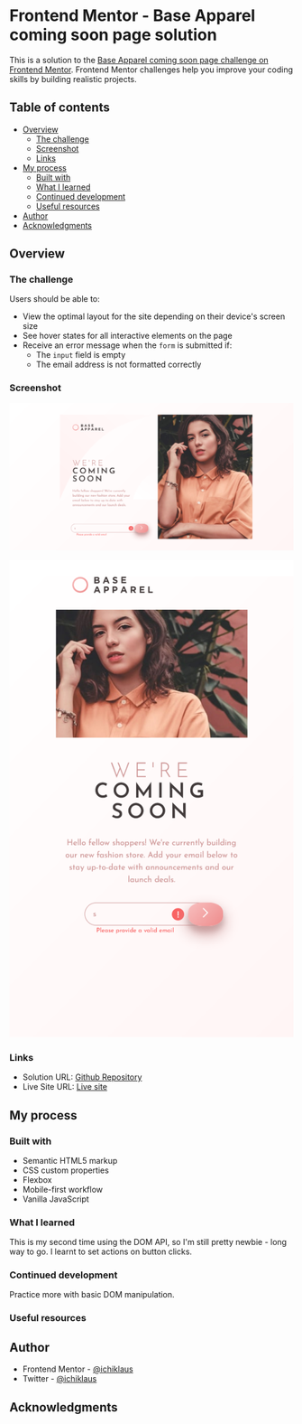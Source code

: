 # Frontend Mentor - Base Apparel coming soon page solution

This is a solution to the [Base Apparel coming soon page challenge on Frontend Mentor](https://www.frontendmentor.io/challenges/base-apparel-coming-soon-page-5d46b47f8db8a7063f9331a0). Frontend Mentor challenges help you improve your coding skills by building realistic projects. 

## Table of contents

- [Overview](#overview)
  - [The challenge](#the-challenge)
  - [Screenshot](#screenshot)
  - [Links](#links)
- [My process](#my-process)
  - [Built with](#built-with)
  - [What I learned](#what-i-learned)
  - [Continued development](#continued-development)
  - [Useful resources](#useful-resources)
- [Author](#author)
- [Acknowledgments](#acknowledgments)

## Overview

### The challenge

Users should be able to:

- View the optimal layout for the site depending on their device's screen size
- See hover states for all interactive elements on the page
- Receive an error message when the `form` is submitted if:
  - The `input` field is empty
  - The email address is not formatted correctly

### Screenshot

<p align="center">
    <img src="./screenshot/Screenshot-desktop.png" alt="Base apparel comming soon page desktop preview">
</p>
<p align="center">
  <img src="./screenshot/Screenshot-mobile.png" alt="Base apparel comming soon page mobile preview">
</p>


### Links

- Solution URL: [Github Repository](https://github.com/ichiklaus/fem-base-apparel/tree/ichiklaus-js-events)
- Live Site URL: [Live site](https://ichiklaus-fem-base-apparel.netlify.app/)

## My process

### Built with

- Semantic HTML5 markup
- CSS custom properties
- Flexbox
- Mobile-first workflow
- Vanilla JavaScript

### What I learned

This is my second time using the DOM API, so I'm still pretty newbie - long way to go. I learnt to set actions on button clicks.

### Continued development

Practice more with basic DOM manipulation.

### Useful resources

## Author

- Frontend Mentor - [@ichiklaus](https://www.frontendmentor.io/profile/ichiklaus)
- Twitter - [@ichiklaus](https://www.twitter.com/ichiklaus)

## Acknowledgments
